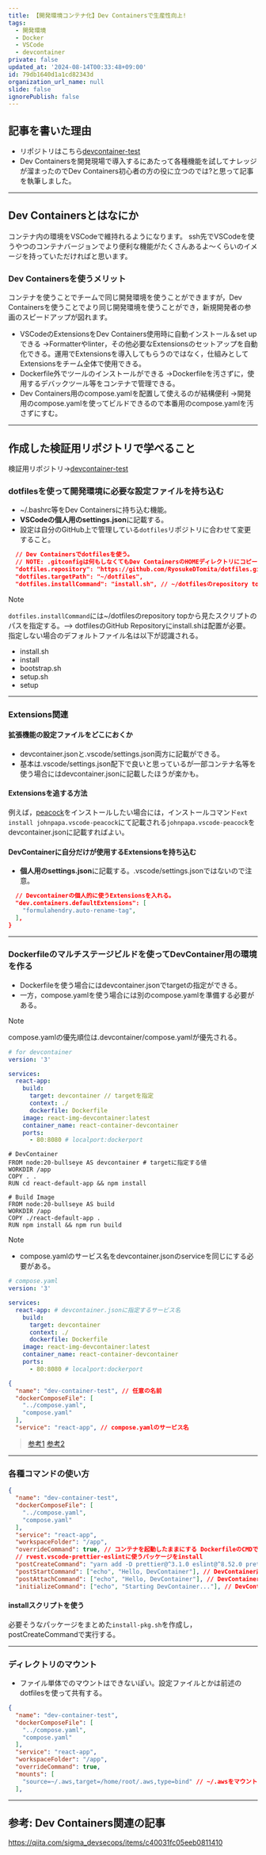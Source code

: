 ```yaml
---
title: 【開発環境コンテナ化】Dev Containersで生産性向上!
tags:
  - 開発環境
  - Docker
  - VSCode
  - devcontainer
private: false
updated_at: '2024-08-14T00:33:48+09:00'
id: 79db1640d1a1cd82343d
organization_url_name: null
slide: false
ignorePublish: false
---
```

## 記事を書いた理由
- リポジトリはこちら[devcontainer-test](https://github.com/RyosukeDTomita/devcontainer-test)
- Dev Containersを開発現場で導入するにあたって各種機能を試してナレッジが溜まったのでDev Containers初心者の方の役に立つのでは?と思って記事を執筆しました。

---

## Dev Containersとはなにか

コンテナ内の環境をVSCodeで維持れるようになります。
ssh先でVSCodeを使うやつのコンテナバージョンでより便利な機能がたくさんあるよ〜くらいのイメージを持っていただければと思います。

### Dev Containersを使うメリット

コンテナを使うことでチームで同じ開発環境を使うことができますが，Dev Containersを使うことでより同じ開発環境を使うことができ，新規開発者の参画のスピードアップが図れます。
- VSCodeのExtensionsをDev Containers使用時に自動インストール＆set upできる
→Formatterやlinter，その他必要なExtensionsのセットアップを自動化できる。運用でExtensionsを導入してもらうのではなく，仕組みとしてExtensionsをチーム全体で使用できる。
- Dockerfile外でツールのインストールができる
→Dockerfileを汚さずに，使用するデバックツール等をコンテナで管理できる。
- Dev Containers用のcompose.yamlを配置して使えるのが結構便利
→開発用のcompose.yamlを使ってビルドできるので本番用のcompose.yamlを汚さずにすむ。

---

## 作成した検証用リポジトリで学べること

検証用リポジトリ→[devcontainer-test](https://github.com/RyosukeDTomita/devcontainer-test)

### dotfilesを使って開発環境に必要な設定ファイルを持ち込む

- ~/.bashrc等をDev Containersに持ち込む機能。
- **VSCodeの個人用のsettings.json**に記載する。
- 設定は自分のGitHub上で管理している`dotfiles`リポジトリに合わせて変更すること。

```json
  // Dev Containersでdotfilesを使う。
  // NOTE: .gitconfigは何もしなくてもDev ContainersのHOMEディレクトリにコピーされる。
  "dotfiles.repository": "https://github.com/RyosukeDTomita/dotfiles.git",
  "dotfiles.targetPath": "~/dotfiles",
  "dotfiles.installCommand": "install.sh", // ~/dotfilesのrepository topからみたスクリプトのパスを指定する。
```

> [!NOTE]
> `dotfiles.installCommand`には~/dotfilesのrepository topから見たスクリプトのパスを指定する。--> dotfilesのGitHub Repositoryにinstall.shは配置が必要。
> 指定しない場合のデフォルトファイル名は以下が認識される。
> - install.sh
> - install
> - bootstrap.sh
> - setup.sh
> - setup

---

### Extensions関連

#### 拡張機能の設定ファイルをどこにおくか
- devcontainer.jsonと.vscode/settings.json両方に記載ができる。
- 基本は.vscode/settings.json配下で良いと思っているが一部コンテナ名等を使う場合にはdevcontainer.jsonに記載したほうが楽かも。

#### Extensionsを追する方法

例えば，[peacock](https://marketplace.visualstudio.com/items?itemName=johnpapa.vscode-peacock)をインストールしたい場合には，インストールコマンド`ext install johnpapa.vscode-peacock`にて記載される`johnpapa.vscode-peacock`をdevcontainer.jsonに記載すればよい。

#### DevContainerに自分だけが使用するExtensionsを持ち込む

- **個人用のsettings.json**に記載する。.vscode/settings.jsonではないので注意。

```json
  // Devcontainerの個人的に使うExtensionsを入れる。
  "dev.containers.defaultExtensions": [
    "formulahendry.auto-rename-tag",
  ],
}
```

---

### Dockerfileのマルチステージビルドを使ってDevContainer用の環境を作る

- Dockerfileを使う場合にはdevcontainer.jsonでtargetの指定ができる。
- 一方，compose.yamlを使う場合には別のcompose.yamlを準備する必要がある。

> [!NOTE]
> compose.yamlの優先順位は.devcontainer/compose.yamlが優先される。

```yaml
# for devcontainer
version: '3'

services:
  react-app:
    build:
      target: devcontainer // targetを指定
      context: ./
      dockerfile: Dockerfile
    image: react-img-devcontainer:latest
    container_name: react-container-devcontainer
    ports:
      - 80:8080 # localport:dockerport
```

```
# DevContainer
FROM node:20-bullseye AS devcontainer # targetに指定する値
WORKDIR /app
COPY . .
RUN cd react-default-app && npm install

# Build Image
FROM node:20-bullseye AS build
WORKDIR /app
COPY ./react-default-app .
RUN npm install && npm run build
```

> [!NOTE]
> - compose.yamlのサービス名をdevcontainer.jsonのserviceを同じにする必要がある。

```yaml
# compose.yaml
version: '3'

services:
  react-app: # devcontainer.jsonに指定するサービス名
    build:
      target: devcontainer
      context: ./
      dockerfile: Dockerfile
    image: react-img-devcontainer:latest
    container_name: react-container-devcontainer
    ports:
      - 80:8080 # localport:dockerport
```

```json
{
  "name": "dev-container-test", // 任意の名前
  "dockerComposeFile": [
    "../compose.yaml",
    "compose.yaml"
  ],
  "service": "react-app", // compose.yamlのサービス名
```

> [参考1](https://github.com/microsoft/vscode-remote-release/issues/7810)
> [参考2](https://stackoverflow.com/questions/78421879/devcontainer-docker-compose-best-practice)

---

### 各種コマンドの使い方

```json
{
  "name": "dev-container-test",
  "dockerComposeFile": [
    "../compose.yaml",
    "compose.yaml"
  ],
  "service": "react-app",
  "workspaceFolder": "/app",
  "overrideCommand": true, // コンテナを起動したままにする DockerfileのCMDで永続するコマンドを実行しているなら不要
  // rvest.vscode-prettier-eslintに使うパッケージをinstall
  "postCreateCommand": "yarn add -D prettier@^3.1.0 eslint@^8.52.0 prettier-eslint@^16.1.2 @typescript-eslint/parser@^5.0.1 typescript@^4.4.4",
  "postStartCommand": ["echo", "Hello, DevContainer"], // DevContainer起動時
  "postAttachCommand": ["echo", "Hello, DevContainer"], // DevContainerに既存コンテナをattach時
  "initializeCommand": ["echo", "Starting DevContainer..."], // DevContainerのビルド前，実行前にローカルで実行されるコマンド
```

#### installスクリプトを使う

必要そうなパッケージをまとめた`install-pkg.sh`を作成し，postCreateCommandで実行する。

---

### ディレクトリのマウント

- ファイル単体でのマウントはできないぽい。設定ファイルとかは前述のdotfilesを使って共有する。

```json
{
  "name": "dev-container-test",
  "dockerComposeFile": [
    "../compose.yaml",
    "compose.yaml"
  ],
  "service": "react-app",
  "workspaceFolder": "/app",
  "overrideCommand": true,
  "mounts": [
    "source=~/.aws,target=/home/root/.aws,type=bind" // ~/.awsをマウントできる
  ],
```

---

## 参考: Dev Containers関連の記事
https://qiita.com/sigma_devsecops/items/c40031fc05eeb0811410
